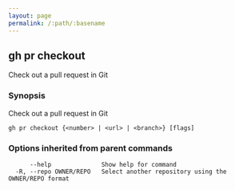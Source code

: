 ```yaml
---
layout: page
permalink: /:path/:basename
---
```


## gh pr checkout

Check out a pull request in Git

### Synopsis

Check out a pull request in Git

```
gh pr checkout {<number> | <url> | <branch>} [flags]
```

### Options inherited from parent commands

```
      --help              Show help for command
  -R, --repo OWNER/REPO   Select another repository using the OWNER/REPO format
```

